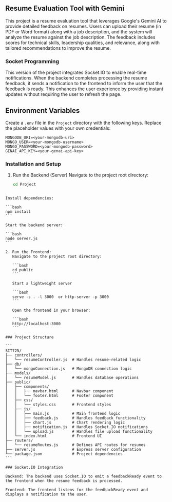 ## Resume Evaluation Tool with Gemini

This project is a resume evaluation tool that leverages Google's Gemini AI to provide detailed feedback on resumes. Users can upload their resume (in PDF or Word format) along with a job description, and the system will analyze the resume against the job description. The feedback includes scores for technical skills, leadership qualities, and relevance, along with tailored recommendations to improve the resume.

### Socket Programming

This version of the project integrates Socket.IO to enable real-time notifications. When the backend completes processing the resume feedback, it sends a notification to the frontend to inform the user that the feedback is ready. This enhances the user experience by providing instant updates without requiring the user to refresh the page.

## Environment Variables

Create a `.env` file in the `Project` directory with the following keys. Replace the placeholder values with your own credentials:

```properties
MONGODB_URI=<your-mongodb-uri>
MONGO_USER=<your-mongodb-username>
MONGO_PASSWORD=<your-mongodb-password>
GENAI_API_KEY=<your-genai-api-key>
```

### Installation and Setup

1. Run the Backend (Server)
   Navigate to the project root directory:

   ```bash
   cd Project
   ```

````

Install dependencies:

```bash
npm install
```

Start the backend server:

```bash
node server.js
```

2. Run the Frontend:
   Navigate to the project root directory:

   ```bash
   cd public
   ```

   Start a lightweight server

   ```bash
   serve -s . -l 3000  or http-server -p 3000
   ```

   Open the frontend in your browser:

   ```bash
   http://localhost:3000
   ```

### Project Structure

```
SIT725/
├── controllers/
│   └── resumeController.js  # Handles resume-related logic
├── db/
│   └── mongoConnection.js   # MongoDB connection logic
├── models/
│   └── resumeModel.js       # Handles database operations
├── public/
│   ├── components/
│   │   ├── navbar.html      # Navbar component
│   │   └── footer.html      # Footer component
│   ├── css/
│   │   └── styles.css       # Frontend styles
│   ├── js/
│   │   ├── main.js          # Main frontend logic
│   │   ├── feedback.js      # Handles feedback functionality
│   │   ├── chart.js         # Chart rendering logic
│   │   ├── notification.js  # Handles Socket.IO notifications
│   │   └── upload.js        # Handles file upload functionality
│   └── index.html           # Frontend UI
├── routers/
│   └── resumeRoutes.js      # Defines API routes for resumes
├── server.js                # Express server configuration
└── package.json             # Project dependencies
```

### Socket.IO Integration

Backend: The backend uses Socket.IO to emit a feedbackReady event to the frontend when the resume feedback is processed.

Frontend: The frontend listens for the feedbackReady event and displays a notification to the user.
````
